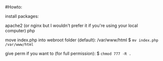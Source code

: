 #Howto:

install packages: 

apache2 
(or nginx but I wouldn't prefer it if you're using your local computer) 
php

move index.php into webroot folder (default): /var/www/html
$ `mv index.php /var/www/html`

give perm if you want to (for full permission): $ `chmod 777 -R .`
